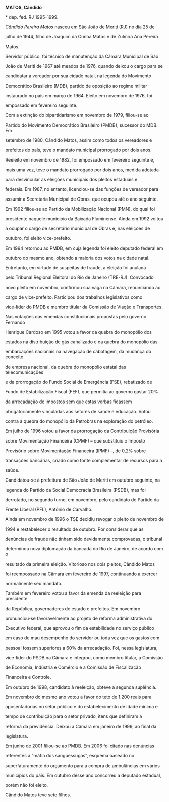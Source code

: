 **MATOS, Cândido**



\* dep. fed. RJ 1995-1999.



*Cândido Pereira Matos* nasceu em São João de Meriti (RJ) no dia 25 de

julho de 1944, filho de Joaquim da Cunha Matos e de Zulmira Ana Pereira

Matos.



Servidor público, foi técnico de manutenção da Câmara Municipal de São

João de Meriti de 1967 até meados de 1976, quando deixou o cargo para se

candidatar a vereador por sua cidade natal, na legenda do Movimento

Democrático Brasileiro (MDB), partido de oposição ao regime militar

instaurado no país em março de 1964. Eleito em novembro de 1976, foi

empossado em fevereiro seguinte.



Com a extinção do bipartidarismo em novembro de 1979, filiou-se ao

Partido do Movimento Democrático Brasileiro (PMDB), sucessor do MDB. Em

setembro de 1980, Cândido Matos, assim como todos os vereadores e

prefeitos do país, teve o mandato municipal prorrogado por dois anos.



Reeleito em novembro de 1982, foi empossado em fevereiro seguinte e,

mais uma vez, teve o mandato prorrogado por dois anos, medida adotada

para desvincular as eleições municipais dos pleitos estaduais e

federais. Em 1987, no entanto, licenciou-se das funções de vereador para

assumir a Secretaria Municipal de Obras, que ocupou até o ano seguinte.



Em 1992 filiou-se ao Partido da Mobilização Nacional (PMN), do qual foi

presidente naquele município da Baixada Fluminense. Ainda em 1992 voltou

a ocupar o cargo de secretário municipal de Obras e, nas eleições de

outubro, foi eleito vice-prefeito.



Em 1994 retornou ao PMDB, em cuja legenda foi eleito deputado federal em

outubro do mesmo ano, obtendo a maioria dos votos na cidade natal.

Entretanto, em virtude de suspeitas de fraude, a eleição foi anulada

pelo Tribunal Regional Eleitoral do Rio de Janeiro (TRE-RJ). Convocado

novo pleito em novembro, confirmou sua vaga na Câmara, renunciando ao

cargo de vice-prefeito. Participou dos trabalhos legislativos como

vice-líder do PMDB e membro titular da Comissão de Viação e Transportes.



Nas votações das emendas constitucionais propostas pelo governo Fernando

Henrique Cardoso em 1995 votou a favor da quebra do monopólio dos

estados na distribuição de gás canalizado e da quebra do monopólio das

embarcações nacionais na navegação de cabotagem, da mudança do conceito

de empresa nacional, da quebra do monopólio estatal das telecomunicações

e da prorrogação do Fundo Social de Emergência (FSE), rebatizado de

Fundo de Estabilização Fiscal (FEF), que permitia ao governo gastar 20%

da arrecadação de impostos sem que estas verbas ficassem

obrigatoriamente vinculadas aos setores de saúde e educação. Votou

contra a quebra do monopólio da Petrobras na exploração do petróleo.



Em julho de 1996 votou a favor da prorrogação da Contribuição Provisória

sobre Movimentação Financeira (CPMF) – que substituiu o Imposto

Provisório sobre Movimentação Financeira (IPMF) –, de 0,2% sobre

transações bancárias, criado como fonte complementar de recursos para a

saúde.



Candidatou-se à prefeitura de São João de Meriti em outubro seguinte, na

legenda do Partido da Social Democracia Brasileira (PSDB), mas foi

derrotado, no segundo turno, em novembro, pelo candidato do Partido da

Frente Liberal (PFL), Antônio de Carvalho.



Ainda em novembro de 1996 o TSE decidiu revogar o pleito de novembro de

1994 e restabelecer o resultado de outubro. Por considerar que as

denúncias de fraude não tinham sido devidamente comprovadas, o tribunal

determinou nova diplomação da bancada do Rio de Janeiro, de acordo com o

resultado da primeira eleição. Vitorioso nos dois pleitos, Cândido Matos

foi reempossado na Câmara em fevereiro de 1997, continuando a exercer

normalmente seu mandato.



Também em fevereiro votou a favor da emenda da reeleição para presidente

da República, governadores de estado e prefeitos. Em novembro

pronunciou-se favoravelmente ao projeto de reforma administrativa do

Executivo federal, que aprovou o fim da estabilidade no serviço público

em caso de mau desempenho do servidor ou toda vez que os gastos com

pessoal fossem superiores a 60% da arrecadação. Foi, nessa legislatura,

vice-líder do PSDB na Câmara e integrou, como membro titular, a Comissão

de Economia, Indústria e Comércio e a Comissão de Fiscalização

Financeira e Controle.



Em outubro de 1998, candidato à reeleição, obteve a segunda suplência.

Em novembro do mesmo ano votou a favor do teto de 1.200 reais para

aposentadorias no setor público e do estabelecimento de idade mínima e

tempo de contribuição para o setor privado, itens que definiram a

reforma da previdência. Deixou a Câmara em janeiro de 1999, ao final da

legislatura.



Em junho de 2001 filiou-se ao PMDB. Em 2006 foi citado nas denúncias

referentes à “máfia dos sanguessugas”, esquema baseado no

superfaturamento do orçamento para a compra de ambulâncias em vários

municípios do país. Em outubro desse ano concorreu a deputado estadual,

porém não foi eleito.



Cândido Matos teve sete filhos.



